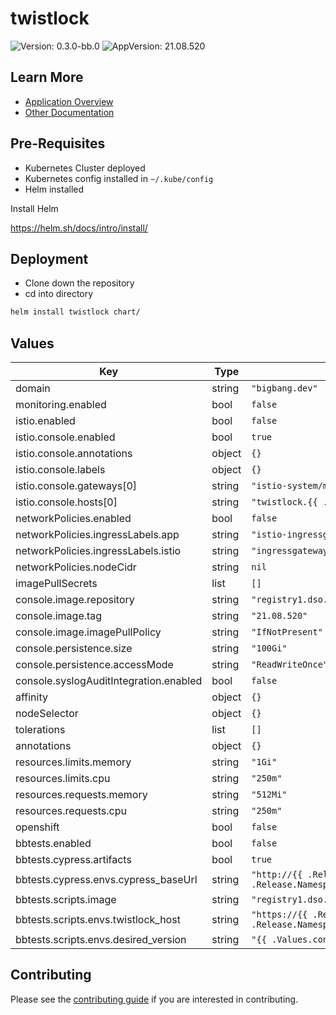 # twistlock

![Version: 0.3.0-bb.0](https://img.shields.io/badge/Version-0.3.0--bb.0-informational?style=flat-square) ![AppVersion: 21.08.520](https://img.shields.io/badge/AppVersion-21.08.520-informational?style=flat-square)

## Learn More
* [Application Overview](docs/overview.md)
* [Other Documentation](docs/)

## Pre-Requisites

* Kubernetes Cluster deployed
* Kubernetes config installed in `~/.kube/config`
* Helm installed

Install Helm

https://helm.sh/docs/intro/install/

## Deployment

* Clone down the repository
* cd into directory
```bash
helm install twistlock chart/
```

## Values

| Key | Type | Default | Description |
|-----|------|---------|-------------|
| domain | string | `"bigbang.dev"` |  |
| monitoring.enabled | bool | `false` |  |
| istio.enabled | bool | `false` |  |
| istio.console.enabled | bool | `true` |  |
| istio.console.annotations | object | `{}` |  |
| istio.console.labels | object | `{}` |  |
| istio.console.gateways[0] | string | `"istio-system/main"` |  |
| istio.console.hosts[0] | string | `"twistlock.{{ .Values.domain }}"` |  |
| networkPolicies.enabled | bool | `false` |  |
| networkPolicies.ingressLabels.app | string | `"istio-ingressgateway"` |  |
| networkPolicies.ingressLabels.istio | string | `"ingressgateway"` |  |
| networkPolicies.nodeCidr | string | `nil` |  |
| imagePullSecrets | list | `[]` |  |
| console.image.repository | string | `"registry1.dso.mil/ironbank/twistlock/console/console"` |  |
| console.image.tag | string | `"21.08.520"` |  |
| console.image.imagePullPolicy | string | `"IfNotPresent"` |  |
| console.persistence.size | string | `"100Gi"` |  |
| console.persistence.accessMode | string | `"ReadWriteOnce"` |  |
| console.syslogAuditIntegration.enabled | bool | `false` |  |
| affinity | object | `{}` |  |
| nodeSelector | object | `{}` |  |
| tolerations | list | `[]` |  |
| annotations | object | `{}` |  |
| resources.limits.memory | string | `"1Gi"` |  |
| resources.limits.cpu | string | `"250m"` |  |
| resources.requests.memory | string | `"512Mi"` |  |
| resources.requests.cpu | string | `"250m"` |  |
| openshift | bool | `false` |  |
| bbtests.enabled | bool | `false` |  |
| bbtests.cypress.artifacts | bool | `true` |  |
| bbtests.cypress.envs.cypress_baseUrl | string | `"http://{{ .Release.Name }}-console.{{ .Release.Namespace }}.svc.cluster.local:8081"` |  |
| bbtests.scripts.image | string | `"registry1.dso.mil/ironbank/stedolan/jq:1.6"` |  |
| bbtests.scripts.envs.twistlock_host | string | `"https://{{ .Release.Name }}-console.{{ .Release.Namespace }}.svc.cluster.local:8083"` |  |
| bbtests.scripts.envs.desired_version | string | `"{{ .Values.console.image.tag }}"` |  |

## Contributing

Please see the [contributing guide](./CONTRIBUTING.md) if you are interested in contributing.
